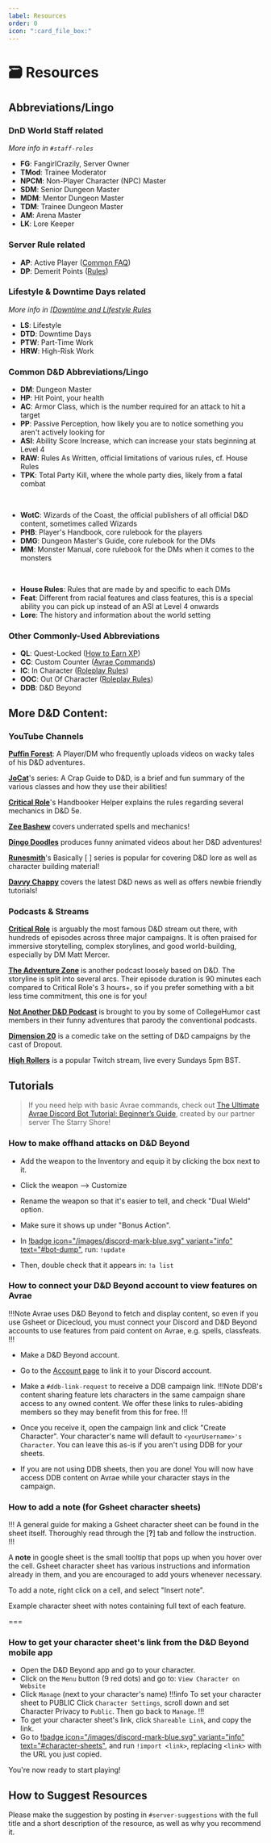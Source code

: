 ```yaml
---
label: Resources
order: 0
icon: ":card_file_box:"
---
```

<style>
h1:before { 
  content: "🗃️ ";
}
</style>
# Resources
## Abbreviations/Lingo

### DnD World Staff related
*More info in `#staff-roles`*

- **FG**: FangirlCrazily, Server Owner
- **TMod**: Trainee Moderator
- **NPCM**: Non-Player Character (NPC) Master
- **SDM**: Senior Dungeon Master
- **MDM**: Mentor Dungeon Master
- **TDM**: Trainee Dungeon Master
- **AM**: Arena Master
- **LK**: Lore Keeper

### Server Rule related

- **AP**: Active Player ([Common FAQ](/faq/common-faq))
- **DP**: Demerit Points ([Rules](/rules/))

### Lifestyle & Downtime Days related
*More info in [[Downtime and Lifestyle Rules](/downtime-and-lifestyle/)*

- **LS**: Lifestyle
- **DTD**: Downtime Days
- **PTW**: Part-Time Work
- **HRW**: High-Risk Work

### Common D&D Abbreviations/Lingo

- **DM**: Dungeon Master
- **HP**: Hit Point, your health
- **AC**: Armor Class, which is the number required for an attack to hit a target
- **PP**: Passive Perception, how likely you are to notice something you aren't actively looking for
- **ASI**: Ability Score Increase, which can increase your stats beginning at Level 4
- **RAW**: Rules As Written, official limitations of various rules, cf. House Rules
- **TPK**: Total Party Kill, where the whole party dies, likely from a fatal combat 

<br>

- **WotC**: Wizards of the Coast, the official publishers of all official D&D content, sometimes called Wizards
- **PHB**: Player's Handbook, core rulebook for the players
- **DMG**: Dungeon Master's Guide, core rulebook for the DMs
- **MM**: Monster Manual, core rulebook for the DMs when it comes to the  monsters

<br>

- **House Rules**: Rules that are made by and specific to each DMs
- **Feat**: Different from racial features and class features, this is a special ability you can pick up instead of an ASI at Level 4 onwards
- **Lore**: The history and information about the world setting

### Other Commonly-Used Abbreviations

- **QL**: Quest-Locked ([How to Earn XP](/start-playing/earn-xp/))
- **CC**: Custom Counter ([Avrae Commands](/start-playing/avrae/))
- **IC**: In Character ([Roleplay Rules](/rp-rules/))
- **OOC**: Out Of Character ([Roleplay Rules](/rp-rules/))
- **DDB**: D&D Beyond

## More D&D Content: 
### YouTube Channels

[**Puffin Forest**](https://www.youtube.com/channel/UCUpkp-6fXuG9dqfoJ99XTmw): A Player/DM who frequently uploads videos on wacky tales of his D&D adventures.

[**JoCat**](https://www.youtube.com/playlist?list=PLDnRMnDDjAzK5uZLidDUtHtD1iN06Qe0G)'s series: A Crap Guide to D&D, is a brief and fun summary of the various classes and how they use their abilities!

[**Critical Role**](https://www.youtube.com/playlist?list=PL1tiwbzkOjQyr6-gqJ8r29j_rJkR49uDN)'s Handbooker Helper explains the rules regarding several mechanics in D&D 5e.

[**Zee Bashew**](https://www.youtube.com/user/zeebashew) covers underrated spells and mechanics!

[**Dingo Doodles**](https://www.youtube.com/channel/UCfPUcG3oCmXEYgdFuwlFh8w) produces funny animated videos about her D&D adventures!

[**Runesmith**](https://www.youtube.com/channel/UCweFJojRAFuxyYxe4KHL8vw)'s Basically [ ] series is popular for covering D&D lore as well as character building material!

[**Davvy Chappy**](https://www.youtube.com/channel/UC1r4Y0yjS1wjq6Yw1ybcJHA) covers the latest D&D news as well as offers newbie friendly tutorials!

### Podcasts & Streams

[**Critical Role**](https://critrole.com/) is arguably the most famous D&D stream out there, with hundreds of episodes  across three major campaigns. It is often praised for immersive storytelling, complex storylines, and good world-building, especially by DM Matt Mercer. 

[**The Adventure Zone**](https://www.maximumfun.org/shows/adventure-zone) is another podcast loosely based on D&D. The storyline is split into several arcs. Their episode duration is 90 minutes each compared to Critical Role's 3 hours+, so if you prefer something with a bit less time commitment, this one is for you! 

[**Not Another D&D Podcast**](https://headgum.com/not-another-dandd-podcast) is brought to you by some of CollegeHumor cast members in their funny adventures that parody the conventional podcasts. 

[**Dimension 20**](https://www.youtube.com/channel/UCC8zWIx8aBQme-x1nX9iZ0A) is a comedic take on the setting of D&D campaigns by the cast of Dropout. 

[**High Rollers**](https://www.twitch.tv/highrollersdnd) is a popular Twitch stream, live every Sundays 5pm BST.

## Tutorials

> If you need help with basic Avrae commands, check out [The Ultimate Avrae Discord Bot Tutorial: Beginner’s Guide](<https://youtu.be/im0vDcYFIbI>), created by our partner server The Starry Shore!

### How to make offhand attacks on D&D Beyond
- Add the weapon to the Inventory and equip it by clicking the box next to it.
- Click the weapon --> Customize
- Rename the weapon so that it's easier to tell, and check "Dual Wield" option.
- Make sure it shows up under "Bonus Action".

- In [!badge icon="/images/discord-mark-blue.svg" variant="info" text="#bot-dump"](https://discord.com/channels/512870694883950598/519131071502221313), run: `!update`
- Then, double check that it appears in: `!a list`

<!--- <img src="https://i.imgur.com/WsZXhSV.png" width="500"/>
<img src="https://i.imgur.com/lX7E1M8.png" width="500"/>
<img src="https://i.imgur.com/w4nUeQS.png" width="400"/>
<img src="https://i.imgur.com/J3Ex7QO.png" width="500"/> 
---> 

### How to connect your D&D Beyond account to view features on Avrae
!!!Note 
Avrae uses D&D Beyond to fetch and display content, so even if you use Gsheet or Dicecloud, you must connect your Discord and D&D Beyond accounts to use features from paid content on Avrae, e.g. spells, classfeats.
!!!
- Make a D&D Beyond account.
- Go to the [Account page](https://www.dndbeyond.com/account) to link it to your Discord account.

- Make a `#ddb-link-request` to receive a DDB campaign link. 
!!!Note
DDB's content sharing feature lets characters in the same campaign share access to any owned content. We offer these links to rules-abiding members so they may benefit from this for free.
!!!

- Once you receive it, open the campaign link and click "Create Character". Your character's name will default to  `<yourUsername>'s Character`. You can leave this as-is if you aren't using DDB for your sheets.
- If you are not using DDB sheets, then you are done! You will now have access DDB content on Avrae while your character stays in the campaign.

### How to add a note (for Gsheet character sheets)

!!!
A general guide for making a Gsheet character sheet can be found in the sheet itself. Thoroughly read through the [**?**] tab and follow the instruction.
!!!

A **note** in google sheet is the small tooltip that pops up when you hover over the cell. Gsheet character sheet has various instructions and information already in them, and you are encouraged to add yours whenever necessary.

To add a note, right click on a cell, and select "Insert note".

Example character sheet with notes containing full text of each feature.

<!-- <img src="https://i.imgur.com/1wupf7C.png" alt="Example of a Gsheet note" width="500"/>
<img src="https://i.imgur.com/UaRweYx.png" alt="Insert note" width="500"/>
<img src="https://i.imgur.com/chVuVQL.png" width="500"/>
-->
===

### How to get your character sheet's link from the D&D Beyond mobile app

- Open the D&D Beyond app and go to your character.
- Click on the `Menu` button (9 red dots) and go to: `View Character on Website`
- Click `Manage` (next to your character's name)
!!!info To set your character sheet to PUBLIC
Click `Character Settings`, scroll down and set Character Privacy to `Public`. Then go back to `Manage`.
!!!
- To get your character sheet's link, click `Shareable Link`, and copy the link.
- Go to ⁠[!badge icon="/images/discord-mark-blue.svg" variant="info" text="#⁠character-sheets"](https://discord.com/channels/512870694883950598/512872392377499661), and run `!import <link>`, replacing `<link>` with the URL you just copied. 

You're now ready to start playing!

<!--- <img src="https://i.imgur.com/wNgU4yI.png" width="300"/>
<img src="https://i.imgur.com/tcDz9JJ.png" width="300"/>
<img src="https://i.imgur.com/g8ZLQSv.png" width="400"/> 
--->
## How to Suggest Resources

Please make the suggestion by posting in `#server-suggestions` with the full title and a short description of the resource, as well as why you recommend it.